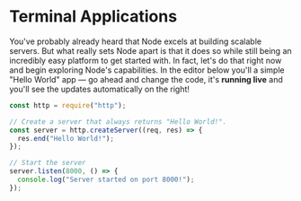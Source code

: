 # Terminal Applications

You've probably already heard that Node excels at building scalable servers.
But what really sets Node apart is that it does so while still being an
incredibly easy platform to get started with. In fact, let's do that right
now and begin exploring Node's capabilities. In the editor below you'll
a simple "Hello World" app &mdash; go ahead and change the code, it's
**running live** and you'll see the updates automatically on the right!


```js runkit title=simple.js
const http = require("http");

// Create a server that always returns "Hello World!".
const server = http.createServer((req, res) => {
  res.end("Hello World!");
});

// Start the server
server.listen(8000, () => {
  console.log("Server started on port 8000!");
});
```
